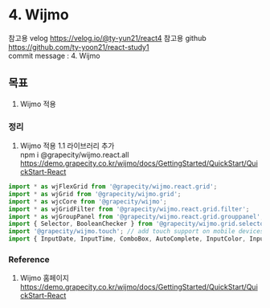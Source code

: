 # 4. Wijmo

참고용 velog
https://velog.io/@ty-yun21/react4
참고용 github
https://github.com/ty-yoon21/react-study1  
commit message : 4. Wijmo

## 목표
1.  Wijmo 적용



### 정리
1. Wijmo 적용
1.1 라이브러리 추가  
npm i @grapecity/wijmo.react.all
https://demo.grapecity.co.kr/wijmo/docs/GettingStarted/QuickStart/QuickStart-React  

```javascript
import * as wjFlexGrid from '@grapecity/wijmo.react.grid';
import * as wjGrid from '@grapecity/wijmo.grid';
import * as wjcCore from '@grapecity/wijmo';
import * as wjGridFilter from '@grapecity/wijmo.react.grid.filter';
import * as wjGroupPanel from '@grapecity/wijmo.react.grid.grouppanel';
import { Selector, BooleanChecker } from '@grapecity/wijmo.grid.selector';
import '@grapecity/wijmo.touch'; // add touch support on mobile devices
import { InputDate, InputTime, ComboBox, AutoComplete, InputColor, InputNumber } from '@grapecity/wijmo.input';
```




### Reference
1. Wijmo 홈페이지  
https://demo.grapecity.co.kr/wijmo/docs/GettingStarted/QuickStart/QuickStart-React